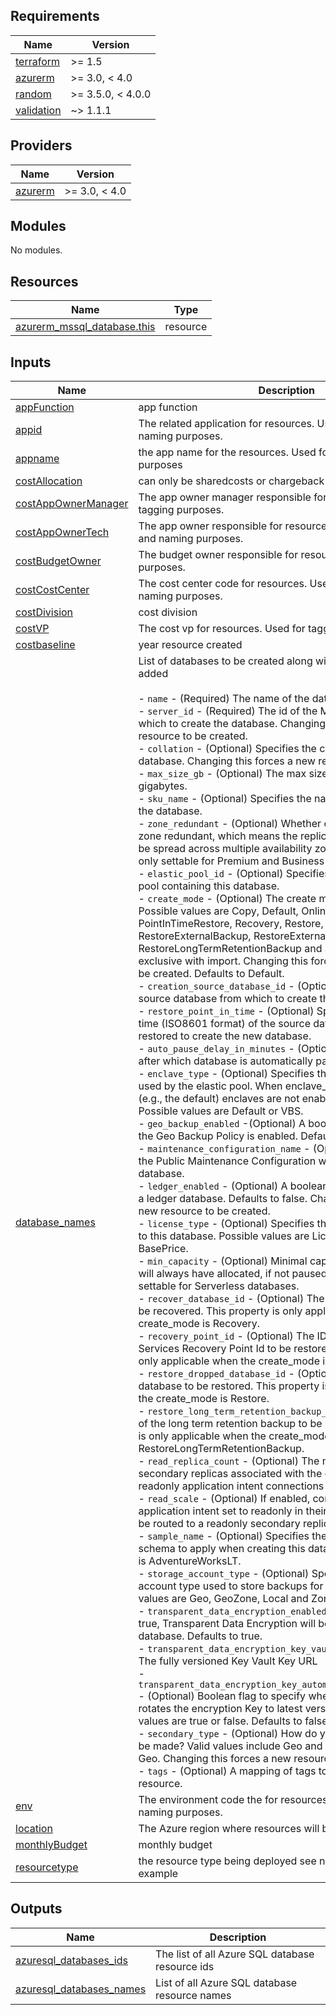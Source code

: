 
<!-- BEGIN_TF_DOCS -->
## Requirements

| Name | Version |
|------|---------|
| <a name="requirement_terraform"></a> [terraform](#requirement\_terraform) | >= 1.5 |
| <a name="requirement_azurerm"></a> [azurerm](#requirement\_azurerm) | >= 3.0, < 4.0 |
| <a name="requirement_random"></a> [random](#requirement\_random) | >= 3.5.0, < 4.0.0 |
| <a name="requirement_validation"></a> [validation](#requirement\_validation) | ~> 1.1.1 |

## Providers

| Name | Version |
|------|---------|
| <a name="provider_azurerm"></a> [azurerm](#provider\_azurerm) | >= 3.0, < 4.0 |

## Modules

No modules.

## Resources

| Name | Type |
|------|------|
| [azurerm_mssql_database.this](https://registry.terraform.io/providers/hashicorp/azurerm/latest/docs/resources/mssql_database) | resource |

## Inputs

| Name | Description | Type | Default | Required |
|------|-------------|------|---------|:--------:|
| <a name="input_appFunction"></a> [appFunction](#input\_appFunction) | app function | `string` | n/a | yes |
| <a name="input_appid"></a> [appid](#input\_appid) | The related application for resources. Used for tagging and naming purposes. | `string` | n/a | yes |
| <a name="input_appname"></a> [appname](#input\_appname) | the app name for the resources.  Used for tagging and naming purposes | `string` | n/a | yes |
| <a name="input_costAllocation"></a> [costAllocation](#input\_costAllocation) | can only be sharedcosts or chargeback | `string` | n/a | yes |
| <a name="input_costAppOwnerManager"></a> [costAppOwnerManager](#input\_costAppOwnerManager) | The app owner manager responsible for resources. Used for tagging purposes. | `string` | n/a | yes |
| <a name="input_costAppOwnerTech"></a> [costAppOwnerTech](#input\_costAppOwnerTech) | The app owner responsible for resources. Used for tagging and naming purposes. | `string` | n/a | yes |
| <a name="input_costBudgetOwner"></a> [costBudgetOwner](#input\_costBudgetOwner) | The budget owner responsible for resources. Used for tagging purposes. | `string` | n/a | yes |
| <a name="input_costCostCenter"></a> [costCostCenter](#input\_costCostCenter) | The cost center code for resources. Used for tagging and naming purposes. | `string` | n/a | yes |
| <a name="input_costDivision"></a> [costDivision](#input\_costDivision) | cost division | `string` | n/a | yes |
| <a name="input_costVP"></a> [costVP](#input\_costVP) | The cost vp for resources. Used for tagging purposes. | `string` | n/a | yes |
| <a name="input_costbaseline"></a> [costbaseline](#input\_costbaseline) | year resource created | `string` | n/a | yes |
| <a name="input_database_names"></a> [database\_names](#input\_database\_names) | List of databases to be created along with variables to be added<br><br>- `name` - (Required) The name of the database to be created.<br>- `server_id` - (Required) The id of the MS SQL Server on which to create the database. Changing this forces a new resource to be created.<br>- `collation` - (Optional) Specifies the collation of the database. Changing this forces a new resource to be created.<br>- `max_size_gb` -  (Optional) The max size of the database in gigabytes.<br>- `sku_name` - (Optional) Specifies the name of the SKU used by the database.<br>- `zone_redundant` - (Optional) Whether or not this database is zone redundant, which means the replicas of this database will be spread across multiple availability zones. This property is only settable for Premium and Business Critical databases.<br>- `elastic_pool_id` - (Optional) Specifies the ID of the elastic pool containing this database.<br>- `create_mode` - (Optional) The create mode of the database. Possible values are Copy, Default, OnlineSecondary, PointInTimeRestore, Recovery, Restore, RestoreExternalBackup, RestoreExternalBackupSecondary, RestoreLongTermRetentionBackup and Secondary. Mutually exclusive with import. Changing this forces a new resource to be created. Defaults to Default.<br>- `creation_source_database_id` - (Optional) The ID of the source database from which to create the new database.<br>- `restore_point_in_time` - (Optional) Specifies the point in time (ISO8601 format) of the source database that will be restored to create the new database. <br>- `auto_pause_delay_in_minutes` - (Optional) Time in minutes after which database is automatically paused.<br>- `enclave_type` - (Optional) Specifies the type of enclave to be used by the elastic pool. When enclave\_type is not specified (e.g., the default) enclaves are not enabled on the database. Possible values are Default or VBS.<br>- `geo_backup_enabled` -(Optional) A boolean that specifies if the Geo Backup Policy is enabled. Defaults to true.<br>- `maintenance_configuration_name` - (Optional) The name of the Public Maintenance Configuration window to apply to the database.<br>- `ledger_enabled` - (Optional) A boolean that specifies if this is a ledger database. Defaults to false. Changing this forces a new resource to be created.<br>- `license_type` - (Optional) Specifies the license type applied to this database. Possible values are LicenseIncluded and BasePrice.<br>- `min_capacity` - (Optional) Minimal capacity that database will always have allocated, if not paused. This property is only settable for Serverless databases.<br>- `recover_database_id` - (Optional) The ID of the database to be recovered. This property is only applicable when the create\_mode is Recovery.<br>- `recovery_point_id` - (Optional) The ID of the Recovery Services Recovery Point Id to be restored. This property is only applicable when the create\_mode is Recovery.<br>- `restore_dropped_database_id` - (Optional) The ID of the database to be restored. This property is only applicable when the create\_mode is Restore.<br>- `restore_long_term_retention_backup_id` - (Optional) The ID of the long term retention backup to be restored. This property is only applicable when the create\_mode is RestoreLongTermRetentionBackup.<br>- `read_replica_count` - (Optional) The number of readonly secondary replicas associated with the database to which readonly application intent connections may be routed. <br>- `read_scale` - (Optional) If enabled, connections that have application intent set to readonly in their connection string may be routed to a readonly secondary replica.<br>- `sample_name` -  (Optional) Specifies the name of the sample schema to apply when creating this database. Possible value is AdventureWorksLT.<br>- `storage_account_type` - (Optional) Specifies the storage account type used to store backups for this database. Possible values are Geo, GeoZone, Local and Zone. Defaults to Geo.<br>- `transparent_data_encryption_enabled` - (Optional) If set to true, Transparent Data Encryption will be enabled on the database. Defaults to true.<br>- `transparent_data_encryption_key_vault_key_id` - (Optional) The fully versioned Key Vault Key URL<br>- `transparent_data_encryption_key_automatic_rotation_enabled` -  (Optional) Boolean flag to specify whether TDE automatically rotates the encryption Key to latest version or not. Possible values are true or false. Defaults to false.<br>- `secondary_type` - (Optional) How do you want your replica to be made? Valid values include Geo and Named. Defaults to Geo. Changing this forces a new resource to be created.<br>- `tags` - (Optional) A mapping of tags to assign to the resource. | <pre>map(object({<br><br>    name                                                       = string<br>    server_id                                                  = string<br>    collation                                                  = optional(string, null)<br>    max_size_gb                                                = optional(number, null)<br>    sku_name                                                   = optional(string, null)<br>    zone_redundant                                             = optional(string, null)<br>    elastic_pool_id                                            = optional(string, null)<br>    create_mode                                                = optional(string, null)<br>    creation_source_database_id                                = optional(string, null)<br>    restore_point_in_time                                      = optional(string, null)<br>    auto_pause_delay_in_minutes                                = optional(number, null)<br>    enclave_type                                               = optional(string, null)<br>    geo_backup_enabled                                         = optional(bool, null)<br>    maintenance_configuration_name                             = optional(string, null)<br>    ledger_enabled                                             = optional(bool, null)<br>    license_type                                               = optional(string, null)<br>    min_capacity                                               = optional(string, null)<br>    recover_database_id                                        = optional(string, null)<br>    recovery_point_id                                          = optional(string, null)<br>    restore_dropped_database_id                                = optional(string, null)<br>    restore_long_term_retention_backup_id                      = optional(string, null)<br>    read_replica_count                                         = optional(number, null)<br>    read_scale                                                 = optional(string, null)<br>    sample_name                                                = optional(string, null)<br>    storage_account_type                                       = optional(string, null)<br>    transparent_data_encryption_enabled                        = optional(bool, null)<br>    transparent_data_encryption_key_vault_key_id               = optional(string, null)<br>    transparent_data_encryption_key_automatic_rotation_enabled = optional(bool, null)<br>    secondary_type                                             = optional(string, null)<br>    tags                                                       = optional(map(string), null)<br><br>  }))</pre> | `{}` | no |
| <a name="input_env"></a> [env](#input\_env) | The environment code the for resources. Used for tagging and naming purposes. | `string` | n/a | yes |
| <a name="input_location"></a> [location](#input\_location) | The Azure region where resources will be deployed | `string` | n/a | yes |
| <a name="input_monthlyBudget"></a> [monthlyBudget](#input\_monthlyBudget) | monthly budget | `string` | n/a | yes |
| <a name="input_resourcetype"></a> [resourcetype](#input\_resourcetype) | the resource type being deployed see naming standards for example | `string` | n/a | yes |

## Outputs

| Name | Description |
|------|-------------|
| <a name="output_azuresql_databases_ids"></a> [azuresql\_databases\_ids](#output\_azuresql\_databases\_ids) | The list of all Azure SQL database resource ids |
| <a name="output_azuresql_databases_names"></a> [azuresql\_databases\_names](#output\_azuresql\_databases\_names) | List of all Azure SQL database resource names |
<!-- END_TF_DOCS -->